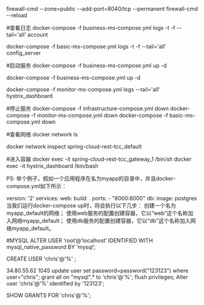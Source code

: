 firewall-cmd --zone=public --add-port=8040/tcp --permanent 
firewall-cmd --reload



#查看日志
docker-compose -f business-ms-compose.yml logs -t -f --tail='all' account

docker-compose -f basic-ms-compose.yml logs -t -f --tail='all' config_server

#启动服务
docker-compose -f business-ms-compose.yml up -d

docker-compose -f business-ms-compose.yml up -d

docker-compose -f monitor-ms-compose.yml  logs --tail='all' hystrix_dashboard

#停止服务
docker-compose -f infrastructure-compose.yml down
docker-compose -f monitor-ms-compose.yml down
docker-compose -f basic-ms-compose.yml down

#查看网络
docker network ls

docker network inspect   spring-cloud-rest-tcc_default

#进入容器
docker exec -it spring-cloud-rest-tcc_gateway_1  /bin/sh
docker exec -it hystrix_dashboard  /bin/bash



PS:
举个例子，假如一个应用程序在名为myapp的目录中，并且docker-compose.yml如下所示：

version: '2'
services:
  web:
    build: .
    ports:
      - "8000:8000"
  db:
    image: postgres
当我们运行docker-compose up时，将会执行以下几步：
创建一个名为myapp_default的网络；
使用web服务的配置创建容器，它以“web”这个名称加入网络myapp_default；
使用db服务的配置创建容器，它以“db”这个名称加入网络myapp_default。

#MYSQL
ALTER USER ‘root’@’localhost’ IDENTIFIED WITH mysql_native_password BY ‘mysql’; 


CREATE USER 'chris'@'%' ;

34.80.55.62
1045
update user set password=password("123123") where user="chris";
grant all on "mysql".* to 'chris'@'%';
flush privileges;
Alter user 'chris'@'%'  identified by '123123';

SHOW GRANTS FOR 'chris'@'%';